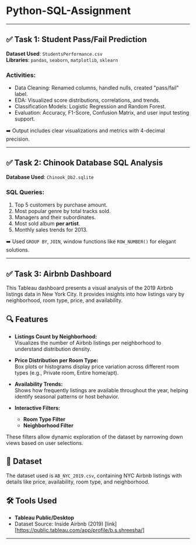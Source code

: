 # Python-SQL-Assignment
---

## ✅ Task 1: Student Pass/Fail Prediction

**Dataset Used**: `StudentsPerformance.csv`  
**Libraries**: `pandas`, `seaborn`, `matplotlib`, `sklearn`

### Activities:
- Data Cleaning: Renamed columns, handled nulls, created "pass/fail" label.
- EDA: Visualized score distributions, correlations, and trends.
- Classification Models: Logistic Regression and Random Forest.
- Evaluation: Accuracy, F1-Score, Confusion Matrix, and user input testing support.

➡️ Output includes clear visualizations and metrics with 4-decimal precision.

---

## ✅ Task 2: Chinook Database SQL Analysis

**Database Used**: `Chinook_Db2.sqlite`

### SQL Queries:
1. Top 5 customers by purchase amount.
2. Most popular genre by total tracks sold.
3. Managers and their subordinates.
4. Most sold album **per artist**.
5. Monthly sales trends for 2013.

➡️ Used `GROUP BY`, `JOIN`, window functions like `ROW_NUMBER()` for elegant solutions.

---

## ✅ Task 3: Airbnb Dashboard

This Tableau dashboard presents a visual analysis of the 2019 Airbnb listings data in New York City. It provides insights into how listings vary by neighborhood, room type, price, and availability.

## 🔍 Features

- **Listings Count by Neighborhood:**  
  Visualizes the number of Airbnb listings per neighborhood to understand distribution density.

- **Price Distribution per Room Type:**  
  Box plots or histograms display price variation across different room types (e.g., Private room, Entire home/apt).

- **Availability Trends:**  
  Shows how frequently listings are available throughout the year, helping identify seasonal patterns or host behavior.

- **Interactive Filters:**  
  - **Room Type Filter**
  - **Neighborhood Filter**

These filters allow dynamic exploration of the dataset by narrowing down views based on user selections.

## 📁 Dataset

The dataset used is `AB_NYC_2019.csv`, containing NYC Airbnb listings with details like price, availability, room type, and neighborhood.

## 🛠️ Tools Used

- **Tableau Public/Desktop**
- Dataset Source: Inside Airbnb (2019) [link][https://public.tableau.com/app/profile/b.s.shreesha/]

---
